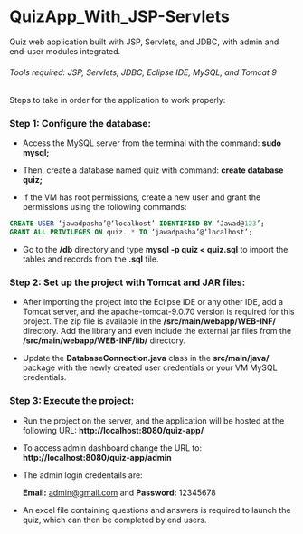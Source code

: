 #  QuizApp_With_JSP-Servlets
Quiz web application built with JSP, Servlets, and JDBC, with admin and end-user modules integrated.

######  Tools required: JSP, Servlets, JDBC, Eclipse IDE, MySQL, and Tomcat 9

Steps to take in order for the application to work properly:

###  Step 1: Configure the database:

-  Access the MySQL server from the terminal with the command: **sudo mysql;**

- Then, create a database named quiz with command: **create database quiz;**
- If the VM has root permissions, create a new user and grant the permissions using the following commands:

```sql
CREATE USER ‘jawadpasha’@‘localhost’ IDENTIFIED BY ‘Jawad@123’;
GRANT ALL PRIVILEGES ON quiz. * TO ‘jawadpasha’@‘localhost’;
```

- Go to the **/db** directory and type **mysql -p quiz < quiz.sql** to import the tables and records from the **.sql** file.

### Step 2: Set up the project with Tomcat and JAR files:

- After importing the project into the Eclipse IDE or any other IDE, add a Tomcat server, and the apache-tomcat-9.0.70 version is required for this project. The zip file is available in the **/src/main/webapp/WEB-INF/** directory. Add the library and even include the external jar files from the **/src/main/webapp/WEB-INF/lib/** directory.

- Update the **DatabaseConnection.java** class in the **src/main/java/** package with the newly created user credentials or your VM MySQL credentials.

### Step 3: Execute the project:

- Run the project on the server, and the application will be hosted at the following URL: **http://localhost:8080/quiz-app/**

- To access admin dashboard change the URL to: **http://localhost:8080/quiz-app/admin**

- The admin login credentails are:

	**Email:** admin@gmail.com and **Password:** 12345678

- An excel file containing questions and answers is required to launch the quiz, which can then be completed by end users.
